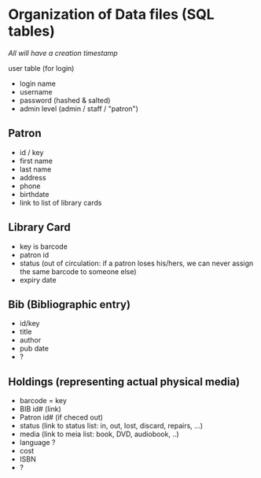 # Organization of Data files (SQL tables)

_All will have a creation timestamp_

user table (for login)
* login name
* username
* password (hashed & salted)
* admin level (admin / staff / "patron")

## Patron
* id / key
* first name
* last name
* address
* phone
* birthdate
* link to list of library cards

## Library Card
* key is barcode
* patron id
* status (out of circulation: if a patron loses his/hers, we can never assign the same barcode to someone else)
* expiry date

## Bib (Bibliographic entry)
* id/key
* title
* author
* pub date
* ?

## Holdings (representing actual physical media)
* barcode = key
* BIB id# (link)
* Patron id# (if checed out)
* status (link to status list: in, out, lost, discard, repairs, ...)
* media (link to meia list: book, DVD, audiobook, ..)
* language ?
* cost
* ISBN
* ?
